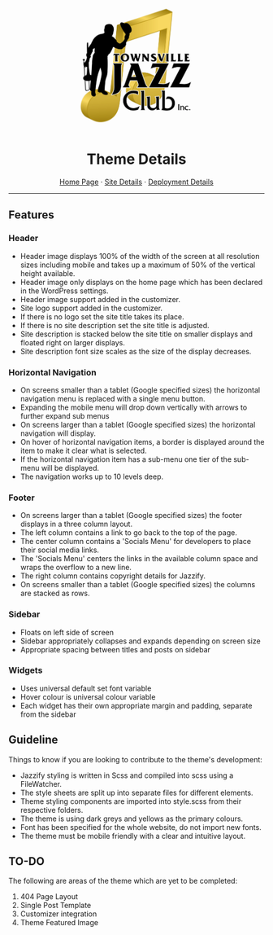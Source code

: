 <div align="center">
    <a href="https://github.com/cp3402-students/cp3402-2021-site-cp3402-2021-team04">
    <img src="documentationResources/TJC-Logo.jpg" alt="Logo" width="250" height="250">
    </a>

<h1>Theme Details</h1>
  <p>
    <a href="https://github.com/cp3402-students/cp3402-2021-site-cp3402-2021-team04">Home Page</a>
· <a href="https://github.com/cp3402-students/cp3402-2021-site-cp3402-2021-team04/blob/main/site.md">Site Details</a>
· <a href="https://github.com/cp3402-students/cp3402-2021-site-cp3402-2021-team04/blob/main/deployment.md">Deployment Details</a>
  </p>
</div>
<hr/>

<h2>Features</h2>

<h3>Header</h3>
<ul>
    <li>Header image displays 100% of the width of the screen at all resolution sizes including mobile and takes up a maximum of 50% of the vertical height available.</li>
    <li>Header image only displays on the home page which has been declared in the WordPress settings.</li>
    <li>Header image support added in the customizer.</li>
    <li>Site logo support added in the customizer.</li>
    <li>If there is no logo set the site title takes its place.</li>
    <li>If there is no site description set the site title is adjusted.</li>
    <li>Site description is stacked below the site title on smaller displays and floated right on larger displays.</li>
    <li>Site description font size scales as the size of the display decreases.</li>
</ul>

<h3>Horizontal Navigation</h3>
<ul>
    <li>On screens smaller than a tablet (Google specified sizes) the horizontal navigation menu is replaced with a single menu button.</li>
    <li>Expanding the mobile menu will drop down vertically with arrows to further expand sub menus</li>
    <li>On screens larger than a tablet (Google specified sizes) the horizontal navigation will display.</li>
    <li>On hover of horizontal navigation items, a border is displayed around the item to make it clear what is selected.</li>
    <li>If the horizontal navigation item has a sub-menu one tier of the sub-menu will be displayed.</li>
    <li>The navigation works up to 10 levels deep.</li>
</ul>

<h3>Footer</h3>
<ul>
    <li>On screens larger than a tablet (Google specified sizes) the  footer displays in a three column layout.</li>
    <li>The left column contains a link to go back to the top of the page.</li>
    <li>The center column contains a 'Socials Menu' for developers to place their social media links.</li>
    <li>The 'Socials Menu' centers the links in the available column space and wraps the overflow to a new line.</li>
    <li>The right column contains copyright details for Jazzify.</li>
    <li>On screens smaller than a tablet (Google specified sizes) the columns are stacked as rows.</li>
</ul>

<h3>Sidebar</h3>
<ul>
    <li>Floats on left side of screen</li>
    <li>Sidebar appropriately collapses and expands depending on screen size</li>
    <li>Appropriate spacing between titles and posts on sidebar</li>
</ul>

<h3>Widgets</h3>
<ul>
    <li>Uses universal default set font variable</li>
    <li>Hover colour is universal colour variable</li>
    <li>Each widget has their own appropriate margin and padding, separate from the sidebar</li>
</ul>

<h2>Guideline</h2>
<p>Things to know if you are looking to contribute to the theme's development:</p>
<ul>
    <li>Jazzify styling is written in Scss and compiled into scss using a FileWatcher.</li>
    <li>The style sheets are split up into separate files for different elements.</li>
    <li>Theme styling components are imported into style.scss from their respective folders.</li>
    <li>The theme is using dark greys and yellows as the primary colours.</li>
    <li>Font has been specified for the whole website, do not import new fonts.</li>
    <li>The theme must be mobile friendly with a clear and intuitive layout.</li>
</ul>

<h2>TO-DO</h2>
<p>The following are areas of the theme which are yet to be completed:</p>
<ol>
    <li>404 Page Layout</li>
    <li>Single Post Template</li>
    <li>Customizer integration</li>
    <li>Theme Featured Image</li>
</ol>